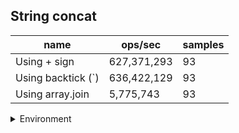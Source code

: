 ## String concat

|name|ops/sec|samples|
|-|-|-|
|Using + sign|627,371,293|93|
|Using backtick (`)|636,422,129|93|
|Using array.join|5,775,743|93|


<details>
<summary>Environment</summary>

* __Machine:__ linux x64 | 2 vCPUs | 6.8GB Mem
* __Run:__ Wed Oct 25 2023 05:05:24 GMT+0000 (Coordinated Universal Time)
</details>

<!--
{"environment":{"platform":"linux","arch":"x64","cpus":2,"totalMemory":6.7597503662109375},"benchmarks":[{"name":"Using + sign","opsSec":627371293.2098783,"samples":7},{"name":"Using backtick (`)","opsSec":636422128.8838285,"samples":6},{"name":"Using array.join","opsSec":5775742.788628642,"samples":5}]}-->
